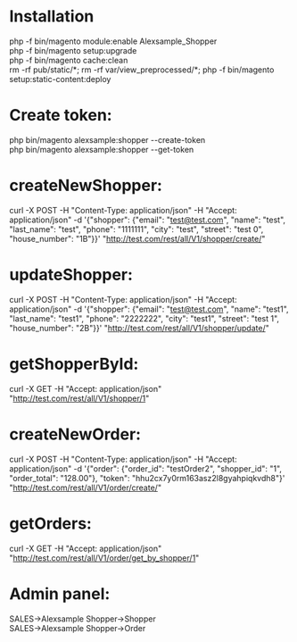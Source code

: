 # Installation
php -f bin/magento module:enable Alexsample_Shopper  
php -f bin/magento setup:upgrade  
php -f bin/magento cache:clean  
rm -rf pub/static/\*; rm -rf var/view_preprocessed/\*; php -f bin/magento setup:static-content:deploy
  
# Create token:
php bin/magento alexsample:shopper --create-token  
php bin/magento alexsample:shopper --get-token

# createNewShopper:
curl -X POST -H "Content-Type: application/json" -H "Accept: application/json" -d '{"shopper": {"email": "test@test.com", "name": "test", "last_name": "test", "phone": "1111111", "city": "test", "street": "test 0", "house_number": "1B"}}' "http://test.com/rest/all/V1/shopper/create/"

# updateShopper:
curl -X POST -H "Content-Type: application/json" -H "Accept: application/json" -d '{"shopper": {"email": "test@test.com", "name": "test1", "last_name": "test1", "phone": "2222222", "city": "test1", "street": "test 1", "house_number": "2B"}}' "http://test.com/rest/all/V1/shopper/update/"

# getShopperById:
curl -X GET -H "Accept: application/json" "http://test.com/rest/all/V1/shopper/1"

# createNewOrder:
curl -X POST -H "Content-Type: application/json" -H "Accept: application/json" -d '{"order": {"order_id": "testOrder2", "shopper_id": "1", "order_total": "128.00"}, "token": "hhu2cx7y0rm163asz2l8gyahpiqkvdh8"}' "http://test.com/rest/all/V1/order/create/"

# getOrders:
curl -X GET -H "Accept: application/json" "http://test.com/rest/all/V1/order/get_by_shopper/1"

# Admin panel:
SALES->Alexsample Shopper->Shopper  
SALES->Alexsample Shopper->Order
